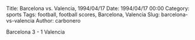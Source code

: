 Title: Barcelona vs. Valencia, 1994/04/17
Date: 1994/04/17 00:00
Category: sports
Tags: football, football scores, Barcelona, Valencia
Slug: barcelona-vs-valencia
Author: carbonero


Barcelona 3 - 1 Valencia
